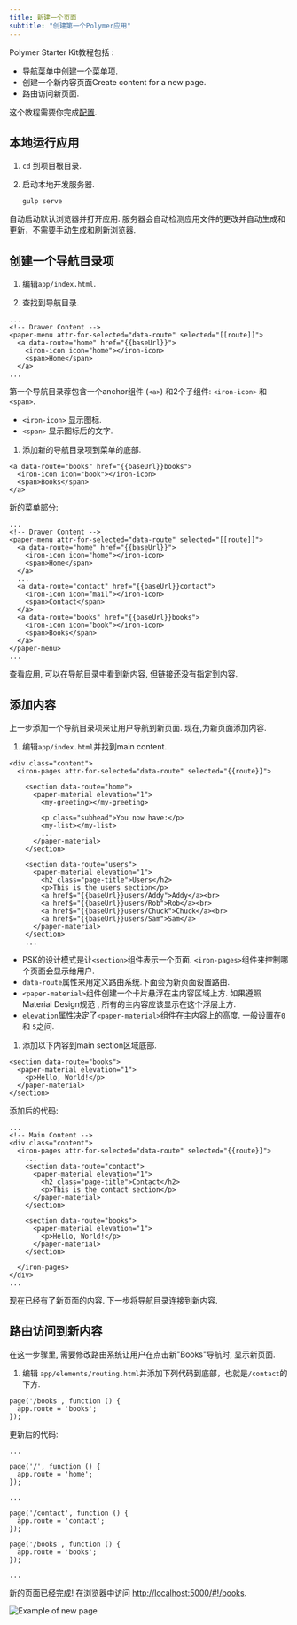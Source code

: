 ```yaml
---
title: 新建一个页面
subtitle: "创建第一个Polymer应用"
---
```


<!-- toc -->

Polymer Starter Kit教程包括 :

*   导航菜单中创建一个菜单项.
*   创建一个新内容页面Create content for a new page.
*   路由访问新页面.

这个教程需要你完成[配置](set-up).

## 本地运行应用

1.  `cd` 到项目根目录.

1.  启动本地开发服务器.

        gulp serve

自动启动默认浏览器并打开应用. 服务器会自动检测应用文件的更改并自动生成和更新，不需要手动生成和刷新浏览器.

## 创建一个导航目录项

1.  编辑`app/index.html`.

1.  查找到导航目录.

```
...
<!-- Drawer Content -->
<paper-menu attr-for-selected="data-route" selected="[[route]]">
  <a data-route="home" href="{{baseUrl}}">
    <iron-icon icon="home"></iron-icon>
    <span>Home</span>
  </a>
...
```

第一个导航目录荐包含一个anchor组件 (`<a>`) 和2个子组件: `<iron-icon>` 和 `<span>`.

*   `<iron-icon>` 显示图标.
*   `<span>` 显示图标后的文字.

1.  添加新的导航目录项到菜单的底部.

```
<a data-route="books" href="{{baseUrl}}books">
  <iron-icon icon="book"></iron-icon>
  <span>Books</span>
</a>
```

新的菜单部分:

```
...
<!-- Drawer Content -->
<paper-menu attr-for-selected="data-route" selected="[[route]]">
  <a data-route="home" href="{{baseUrl}}">
    <iron-icon icon="home"></iron-icon>
    <span>Home</span>
  </a>
  ...
  <a data-route="contact" href="{{baseUrl}}contact">
    <iron-icon icon="mail"></iron-icon>
    <span>Contact</span>
  </a>
  <a data-route="books" href="{{baseUrl}}books">
    <iron-icon icon="book"></iron-icon>
    <span>Books</span>
  </a>
</paper-menu>
...
```

查看应用, 可以在导航目录中看到新内容, 但链接还没有指定到内容.

## 添加内容

上一步添加一个导航目录项来让用户导航到新页面. 现在,为新页面添加内容.

1.  编辑`app/index.html`并找到main content.

```
<div class="content">
  <iron-pages attr-for-selected="data-route" selected="{{route}}">

    <section data-route="home">
      <paper-material elevation="1">
        <my-greeting></my-greeting>

        <p class="subhead">You now have:</p>
        <my-list></my-list>
        ...
      </paper-material>
    </section>

    <section data-route="users">
      <paper-material elevation="1">
        <h2 class="page-title">Users</h2>
        <p>This is the users section</p>
        <a href$="{{baseUrl}}users/Addy">Addy</a><br>
        <a href$="{{baseUrl}}users/Rob">Rob</a><br>
        <a href$="{{baseUrl}}users/Chuck">Chuck</a><br>
        <a href$="{{baseUrl}}users/Sam">Sam</a>
      </paper-material>
    </section>
    ...
```

*   PSK的设计模式是让`<section>`组件表示一个页面. `<iron-pages>`组件来控制哪个页面会显示给用户.
*   `data-route`属性来用定义路由系统.下面会为新页面设置路由.
*   `<paper-material>`组件创建一个卡片悬浮在主内容区域上方. 如果遵照Material Design规范
    , 所有的主内容应该显示在这个浮层上方.
*   `elevation`属性决定了`<paper-material>`组件在主内容上的高度. 一般设置在`0` 和 `5`之间.

1.  添加以下内容到main section区域底部.

```
<section data-route="books">
  <paper-material elevation="1">
    <p>Hello, World!</p>
  </paper-material>
</section>
```

添加后的代码:

```
...
<!-- Main Content -->
<div class="content">
  <iron-pages attr-for-selected="data-route" selected="{{route}}">
    ...
    <section data-route="contact">
      <paper-material elevation="1">
        <h2 class="page-title">Contact</h2>
        <p>This is the contact section</p>
      </paper-material>
    </section>

    <section data-route="books">
      <paper-material elevation="1">
        <p>Hello, World!</p>
      </paper-material>
    </section>

  </iron-pages>
</div>
...
```

现在已经有了新页面的内容. 下一步将导航目录连接到新内容.

## 路由访问到新内容

在这一步骤里, 需要修改路由系统让用户在点击新"Books"导航时, 显示新页面.

1.  编辑 `app/elements/routing.html`并添加下列代码到底部，也就是`/contact`的下方.

```
page('/books', function () {
  app.route = 'books';
});
```

更新后的代码:

```
...

page('/', function () {
  app.route = 'home';
});

...

page('/contact', function () {
  app.route = 'contact';
});

page('/books', function () {
  app.route = 'books';
});

...
```

新的页面已经完成! 在浏览器中访问
[http://localhost:5000/#!/books](http://localhost:5000/#!/books).

![Example of new page](/images/1.0/psk/psk-tutorial-books-page.png)
